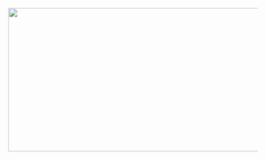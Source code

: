 <p align="center"><img src="https://media.giphy.com/media/Xd5i0CYEYWTbvuh0cY/giphy.gif" width="700px" height="290px"><p/>


<!--
**mjj4685/mjj4685** is a ✨ _special_ ✨ repository because its `README.md` (this file) appears on your GitHub profile.

